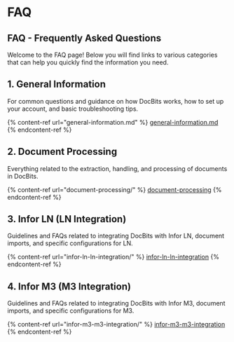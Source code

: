 # FAQ

## FAQ - Frequently Asked Questions

Welcome to the FAQ page! Below you will find links to various categories that can help you quickly find the information you need.

## **1. General Information**

For common questions and guidance on how DocBits works, how to set up your account, and basic troubleshooting tips.

{% content-ref url="general-information.md" %}
[general-information.md](general-information.md)
{% endcontent-ref %}

## **2. Document Processing**

Everything related to the extraction, handling, and processing of documents in DocBits.

{% content-ref url="document-processing/" %}
[document-processing](document-processing/)
{% endcontent-ref %}

## **3. Infor LN (LN Integration)**

Guidelines and FAQs related to integrating DocBits with Infor LN, document imports, and specific configurations for LN.

{% content-ref url="infor-ln-ln-integration/" %}
[infor-ln-ln-integration](infor-ln-ln-integration/)
{% endcontent-ref %}

## **4. Infor M3 (M3 Integration)**

Guidelines and FAQs related to integrating DocBits with Infor M3, document imports, and specific configurations for M3.

{% content-ref url="infor-m3-m3-integration/" %}
[infor-m3-m3-integration](infor-m3-m3-integration/)
{% endcontent-ref %}



